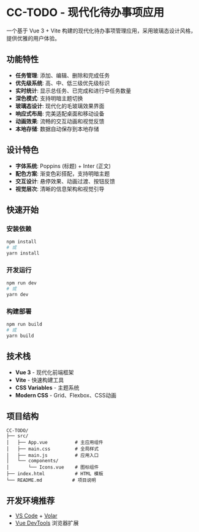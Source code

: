 # CC-TODO - 现代化待办事项应用

一个基于 Vue 3 + Vite 构建的现代化待办事项管理应用，采用玻璃态设计风格，提供优雅的用户体验。

## 功能特性

- **任务管理**: 添加、编辑、删除和完成任务
- **优先级系统**: 高、中、低三级优先级标识
- **实时统计**: 显示总任务、已完成和进行中任务数量
- **深色模式**: 支持明暗主题切换
- **玻璃态设计**: 现代化的毛玻璃效果界面
- **响应式布局**: 完美适配桌面和移动设备
- **动画效果**: 流畅的交互动画和视觉反馈
- **本地存储**: 数据自动保存到本地存储

## 设计特色

- **字体系统**: Poppins (标题) + Inter (正文)
- **配色方案**: 渐变色彩搭配，支持明暗主题
- **交互设计**: 悬停效果、动画过渡、按钮反馈
- **视觉层次**: 清晰的信息架构和视觉引导

## 快速开始

### 安装依赖
```bash
npm install
# 或
yarn install
```

### 开发运行
```bash
npm run dev
# 或
yarn dev
```

### 构建部署
```bash
npm run build
# 或
yarn build
```

## 技术栈

- **Vue 3** - 现代化前端框架
- **Vite** - 快速构建工具
- **CSS Variables** - 主题系统
- **Modern CSS** - Grid、Flexbox、CSS动画

## 项目结构

```
CC-TODO/
├── src/
│   ├── App.vue          # 主应用组件
│   ├── main.css         # 全局样式
│   ├── main.js          # 应用入口
│   └── components/
│       └── Icons.vue    # 图标组件
├── index.html           # HTML 模板
└── README.md           # 项目说明
```

## 开发环境推荐

- [VS Code](https://code.visualstudio.com/) + [Volar](https://marketplace.visualstudio.com/items?itemName=Vue.volar)
- [Vue DevTools](https://devtools.vuejs.org/) 浏览器扩展